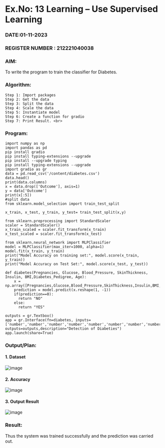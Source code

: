 # Ex.No: 13 Learning – Use Supervised Learning  
### DATE:01-11-2023                                                     
### REGISTER NUMBER : 212221040038
### AIM: 
To write the program to train the classifier for Diabetes.
###  Algorithm:
```
Step 1: Import packages
Step 2: Get the data
Step 3: Split the data
Step 4: Scale the data
Step 5: Instantiate model
Step 6: Create a function for gradio
Step 7: Print Result. <br>
```
### Program:
```
import numpy as np
import pandas as pd
pip install gradio
pip install typing-extensions --upgrade
pip install --upgrade typing
pip install typing-extensions --upgrade
import gradio as gr
data = pd.read_csv('/content/diabetes.csv')
data.head()
print(data.columns)
x = data.drop(['Outcome'], axis=1)
y = data['Outcome']
print(x[:5])
#split data
from sklearn.model_selection import train_test_split

x_train, x_test, y_train, y_test= train_test_split(x,y)

from sklearn.preprocessing import StandardScaler
scaler = StandardScaler()
x_train_scaled = scaler.fit_transform(x_train)
x_test_scaled = scaler.fit_transform(x_test)

from sklearn.neural_network import MLPClassifier
model = MLPClassifier(max_iter=1000, alpha=1)
model.fit(x_train, y_train)
print("Model Accuracy on training set:", model.score(x_train, y_train))
print("Model Accuracy on Test Set:", model.score(x_test, y_test))

def diabetes(Pregnancies, Glucose, Blood_Pressure, SkinThickness, Insulin, BMI,Diabetes_Pedigree, Age):
    x = np.array([Pregnancies,Glucose,Blood_Pressure,SkinThickness,Insulin,BMI,Diabetes_Pedigree,Age])
    prediction = model.predict(x.reshape(1, -1))
    if(prediction==0):
      return "NO"
    else:
      return "YES"

outputs = gr.Textbox()
app = gr.Interface(fn=diabetes, inputs=['number','number','number','number','number','number','number','number'], outputs=outputs,description="Detection of Diabeties")
app.launch(share=True)
```
### Output/Plan:

#### 1. Dataset

![image](https://github.com/HariHaranLK/AI_Lab_2023-24/assets/132996089/4d3e6867-bdb8-425a-a1c6-05360dd6c45b)

#### 2. Accuracy

![image](https://github.com/HariHaranLK/AI_Lab_2023-24/assets/132996089/7b674df6-92ea-4656-8943-4128baccf034)

#### 3. Output Result

![image](https://github.com/HariHaranLK/AI_Lab_2023-24/assets/132996089/81314b1b-f825-4022-b8a4-05c4a19ca01f)

### Result:
Thus the system was trained successfully and the prediction was carried out.
